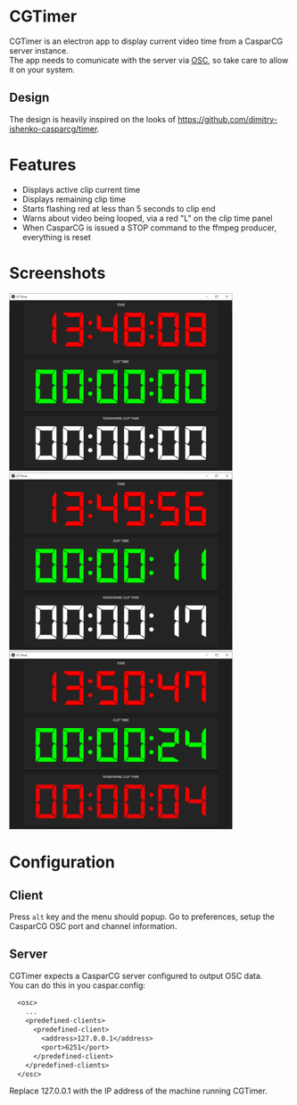 # CGTimer
CGTimer is an electron app to display current video time from a CasparCG server instance.  
The app needs to comunicate with the server via [OSC](https://en.wikipedia.org/wiki/Open_Sound_Control), so take care to allow it on your system.  

## Design 
The design is heavily inspired on the looks of https://github.com/dimitry-ishenko-casparcg/timer.

# Features

- Displays active clip current time
- Displays remaining clip time
- Starts flashing red at less than 5 seconds to clip end
- Warns about video being looped, via a red "L" on the clip time panel
- When CasparCG is issued a STOP command to the ffmpeg producer, everything is reset

# Screenshots
<img src="https://github.com/jcalado/cgtimer/raw/master/screenshots/Standby.png" width="400px">
<img src="https://github.com/jcalado/cgtimer/raw/master/screenshots/Counting.png" width="400px">
<img src="https://github.com/jcalado/cgtimer/raw/master/screenshots/5%20second%20warning.png" width="400px">

# Configuration

## Client 

Press `alt` key and the menu should popup. Go to preferences, setup the CasparCG OSC port and channel information.

## Server
CGTimer expects a CasparCG server configured to output OSC data.  
You can do this in you caspar.config:

```
  <osc>
    ...
    <predefined-clients>
      <predefined-client>
        <address>127.0.0.1</address>
        <port>6251</port>
      </predefined-client>
    </predefined-clients>
  </osc>
```

Replace 127.0.0.1 with the IP address of the machine running CGTimer.